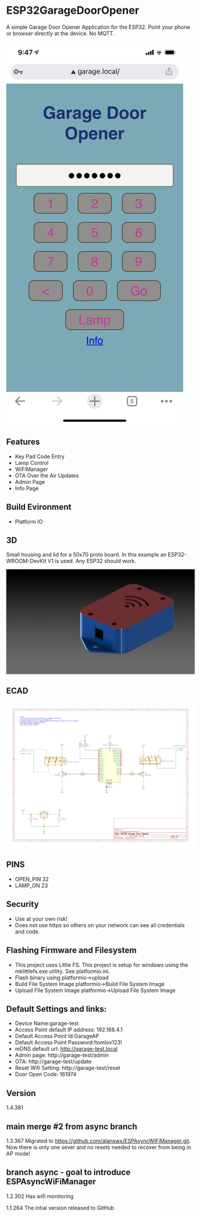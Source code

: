 # ESP32GarageDoorOpener

A simple Garage Door Opener Application for the ESP32. Point your phone or browser directly at the device. No MQTT.

 ![MainPage](https://github.com/bmoniey/ESP32GarageDoorOpener/blob/main/gallery/MainPage.png?raw=true)

## Features
- Key Pad Code Entry
- Lamp Control
- WiFiManager
- OTA Over the Air Updates
- Admin Page
- Info Page

## Build Evironment
- Platform IO

## 3D
Small housing and lid for a 50x70 proto board. In this example an ESP32-WROOM-DevKit V1 is used. Any ESP32 should work.

![3D](https://github.com/bmoniey/ESP32GarageDoorOpener/blob/main/gallery/housing50x70-rendered.JPG?raw=true)


## ECAD

![ECAD](https://github.com/bmoniey/ESP32GarageDoorOpener/blob/main/ecad/ESP32GarageDoorOpener/ESP32GarageDoorOpener.svg?raw=true)

## PINS
- OPEN_PIN 32
- LAMP_ON 23

## Security
- Use at your own risk!
- Does not use https so others on your network can see all credentials and code.

## Flashing Firmware and Filesystem
- This project uses Little FS. This project is setup for windows using the mklittlefs.exe utility. See platformio.ini.
- Flash binary using platformio->upload
- Build File System Image platformio->Build File System Image
- Upload FIle System Image platformio->Upload File System Image

## Default Settings and links:
- Device Name:garage-test
- Access Point default IP address: 192.168.4.1
- Default Access Point Id:GarageAP
- Default Access Point Password:!tomlov123!
- mDNS default url: http://garage-test.local
- Admin page: http://garage-test/admin
- OTA: http://garage-test/update
- Reset Wifi Setting: http://garage-test/reset
- Door Open Code: 161974

## Version

1.4.381

## main merge #2 from async branch 

1.3.367 Migrated to https://github.com/alanswx/ESPAsyncWiFiManager.git. Now there is only one sever and no resets needed to recover from being in AP mode!

## branch async - goal to introduce ESPAsyncWiFiManager

1.2.302 Has wifi monitoring

1.1.264 The intial version released to GitHub